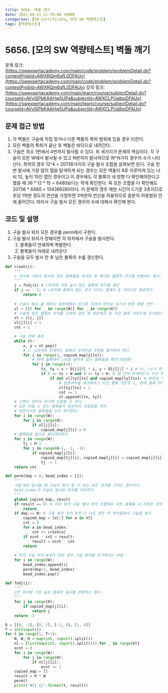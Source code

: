 ```yaml
---
title: 5656. 벽돌 깨기
date: 2022-08-21 21:59:00 +0900
categories: [SW Certificate, 모의 SW 역량테스트]
tags: [역량테스트]
---
```

# 5656. [모의 SW 역량테스트] 벽돌 깨기
문제 링크: [https://swexpertacademy.com/main/code/problem/problemDetail.do?contestProbId=AWXRQm6qfL0DFAUo](https://swexpertacademy.com/main/code/problem/problemDetail.do?contestProbId=AWXRQm6qfL0DFAUo)
강의 링크: [https://swexpertacademy.com/main/learn/course/subjectDetail.do?courseId=AVvlSPbKAAHw5UPa&subjectId=AWXCLPUaIboDFAUo](https://swexpertacademy.com/main/learn/course/subjectDetail.do?courseId=AVvlSPbKAAHw5UPa&subjectId=AWXCLPUaIboDFAUo)
## 문제 접근 방법
1. 각 벽돌은 구슬에 직접 맞거나 다른 벽돌의 폭파 범위에 있을 경우 터진다.
2. 모든 벽돌의 폭파가 끝난 후 벽돌은 바닥으로 내려간다.
3. 구슬은 최소 1번에서 4번까지 발사될 수 있다.
위 세가지가 문제의 핵심이다. 각 구슬이 모든 W에서 발사될 수 있고 N번까지 발사하므로 W^N가지 경우의 수가 나타난다. 최악의 경우 12^4 = 20736가지의 구슬 발사 조합을 살펴보면 된다.
구슬 한번 발사에 가장 많이 맵을 탐색하게 되는 경우는 모든 벽돌이 9로 이루어져 있는 너비 12, 높이 15인 맵인 경우이고 이 경우에도 각 블록이 네 방향 다 확인해야한다고 했을 때 36 * 12 * 15 = 6480보다는 작게 확인한다.
즉 모든 조합을 다 확인해도 20736 * 6480 = 134369280이다. 이 문제의 경우 제한 시간이 C기준 3초이므로 초당 1억번 정도의 연산을 가정하면 3억번의 연산을 허용하므로 충분히 허용범위 안에 들어간다.
따라서 구슬 발사 모든 경우의 수에 대해서 확인해 본다.
## 코드 및 설명
1. 구슬 발사 위치 모든 경우를 perm에서 구한다.
2. 구슬 발사 위치가 정해지면 각 위치에서 구슬을 발사한다.
    1. 블록들이 연쇄하며 폭발한다
    2. 블록들이 아래로 내려온다
3. 구슬을 모두 발사 한 후 남은 블록의 수를 갱신한다.
```python
def crash(i):
    """
    i 위치에 구슬이 발사된 경우 블록들을 제거한 후 제거된 블록의 갯수를 반환하는 함수.
    """
    j = fndj(i) # i위치에 가장 높이 있는 블록의 위치를 확인
    if j == - 1: # i위치에 블록이 없는 경우 터지는 블록도 0 개이므로 종료한다.
        return 0
    
    # 구슬이 발사 될 때마다 방문배열이 초기화 되어야 하므로 여기서 방문 배열 선언
    vl = [[0 for _ in range(W)] for _ in range(H)]
    # 구슬에 맞은 블록의 위치를 스택에 담은 후 방문체크 및 터진 블록 카운트에 추가한다.
    st = [[i, j]]
    vl[j][i] = 1
    cnt = 1

    # 구슬 연쇄 폭파
    while st:
        x, y = st.pop()
        # x, y위치에 존재하는 블록의 숫자만큼 주변을 둘러봐야 한다.
        for i in range(1, copied_map[y][x]):
            # 현재 블록에서 i만큼 떨어져 있는 블록들을 확인(네방향)
            for j in range(4):
                tx, ty = x + D[j][0] * i, y + D[j][1] * i # tx, ty가 현재 블록에서 i만큼 떨어져 있는 블록의 위치이다.
                if 0 <= tx < W and 0 <= ty < H: # 맵 안에 존재하는지 우선 확인.
                    if not vl[ty][tx] and copied_map[ty][tx]: # 방문된 적 없고, 블록이 있는 경우에만 아래의 동작을 수행
                        # 방문여부를 체크해주고 터진 블록 카운트 1, 현재 블록 위치를 스택에 삽입
                        vl[ty][tx] = 1
                        cnt += 1
                        st.append([tx, ty])
    # 스택이 비어야 여기에 도달할 수 있다.
    # 모든 터질 수 있는 블록들이 방문처리 되었음을 의미
    # 방문처리된 블록들을 모두 제거한다.
    for i in range(W):
        for j in range(H):
            if vl[j][i]:
                copied_map[j][i] = 0
    # 블록들을 밑으로 끌어내려준다.
    for i in range(W):
        tj = H-1
        for j in range(H-1, -1, -1):
            if copied_map[j][i]:
                copied_map[tj][i], copied_map[j][i] = copied_map[j][i], copied_map[tj][i]
                tj -= 1
    return cnt

def perm(dep = 0, bead_index = []):
    """
    구슬 N번 발사될 때 구슬이 발사 될 수 있는 모든 경우를 구하는 함수이다.
    bead_index가 구슬이 발사된 위치를 의미한다.
    """
    global copied_map, result
    if result == 0: # 이미 앞의 구슬 발사 위치 조합에서 모든 블록을 다 터트린 경우 더 이상 수행할 필요가 없다.
        return
    if dep == N: # 구슬 발사 위치 N개 다 나온 경우 이 위치들에서 구슬을 발사
        copied_map = [a[:] for a in nl]
        cnt = 0
        for a in bead_index:
            cnt += crash(a)
        if ocnt - cnt < result:
            result = ocnt - cnt
        return
    
    # 아직 구슬 위치 N개가 안된 경우 구슬 위치를 추가해주는 부분
    for i in range(W):
        bead_index.append(i)
        perm(dep+1, bead_index)
        bead_index.pop()

def fndj(i):
    """
    i번 위치에 가장 높은 블록의 높이를 반환하는 함수.
    """
    for j in range(H):
        if copied_map[j][i]:
            return j
    return -1

D = [[0, -1], [0, 1], [-1, 0], [1, 0]]
T = int(input())
for t in range(1, T+1):
    N, W, H = map(int, input().split())
    nl = [list(map(int, input().split())) for _ in range(H)]
    ocnt = 0
    for i in range(W):
        for j in range(H):
            if nl[j][i]:
                ocnt += 1
    copied_map = []
    result = H * W
    perm()
    print('#{} {}'.format(t, result))
```